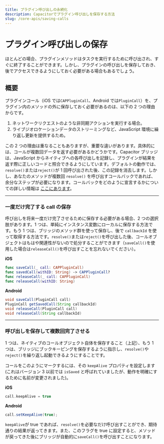 ```yaml
---
title: プラグイン呼び出しの永続化
description: Capacitorでプラグイン呼び出しを保存する方法
slug: /core-apis/saving-calls
---
```


# プラグイン呼び出しの保存

ほとんどの場合、プラグインメソッドはタスクを実行するために呼び出され、すぐに終了することができます。しかし、プラグインの呼び出しを保存しておき、後でアクセスできるようにしておく必要がある場合もあるでしょう。

## 概要

プラグインコール（iOS では`CAPPluginCall`、Android では`PluginCall`）を、プラグイン内のメソッドの外に保存しておく必要があるのは、以下の 2 つの理由からです。

1. ネットワークリクエストのような非同期アクションを実行する場合。
2. ライブジオロケーションデータのストリーミングなど、JavaScript 環境に繰り返し更新を提供するため。

この 2 つの理由は重なることもありますが、重要な違いがあります。具体的には、コールが複数回データを返す必要があるかどうかです。Capacitor ブリッジは、JavaScript からネイティブへの各呼び出しを記録し、プラグインが結果を返す際に正しいコードと照合できるようにしています。デフォルトの動作では、`resolve()`または`reject()`が 1 回呼び出された後、この記録を消去します。しかし、あなたのメソッドが複数回 `resolve()` を呼び出すコールバックであれば、余分なステップが必要になります。コールバックをどのように宣言するかについての詳しい情報は [ここにあります](/docs/plugins/method-types)。

---

### 一度だけ完了する call の保存

呼び出しを将来一度だけ完了させるために保存する必要がある場合、2 つの選択肢があります。1 つは、単純にインスタンス変数にローカルに保存する方法です。もう 1 つは、ブリッジのメソッド群を使って保存し、後で `callbackId` を使って取得する方法です。`resolve()`または`reject()`を呼び出した後、コールオブジェクトはもはや関連性がないので処分することができます（`saveCall()`を使用した場合は`releaseCall()`を呼び出すことを忘れないでください）。

**iOS**

```swift
func saveCall(_ call: CAPPluginCall)
func savedCall(withID: String) -> CAPPluginCall?
func releaseCall(_ call: CAPPluginCall)
func releaseCall(withID: String)
```

**Android**

```java
void saveCall(PluginCall call)
PluginCall getSavedCall(String callbackId)
void releaseCall(PluginCall call)
void releaseCall(String callbackId)
```

---

### 呼び出しを保存して複数回完了させる

1 つは、ネイティブのコールオブジェクト自体を保存すること（上記）、もう 1 つは、ブリッジにブックキーピングを保存するように指示し、`resolve()`や`reject()`を繰り返し起動できるようにすることです。

コールをこのようにマークするには、その `keepAlive` プロパティを設定します (これはバージョン 3 以前では `isSaved` と呼ばれていましたが、動作を明確にするために名前が変更されました)。

**iOS**

```swift
call.keepAlive = true
```

**Android**

```java
call.setKeepAlive(true);
```

`keepAlive`が true であれば、`resolve()`を必要なだけ呼び出すことができ、期待通りの結果が返ってきます。また、このフラグを true に設定すると、メソッドが戻ってきた後にブリッジが自動的に`saveCall()`を呼び出すことになります。
